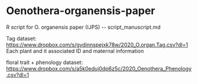 # Oenothera-organensis-paper
R script for O. organensis paper (IJPS) -- script_manuscript.md

Tag dataset: https://www.dropbox.com/s/gydinnspejxk78w/2020_O.organ.Tag.csv?dl=1 Each plant and it associated ID and maternal information 

floral trait + phenology dataset: https://www.dropbox.com/s/a5k0eduj0dp6z5c/2020_Oenothera_Phenology.csv?dl=1
